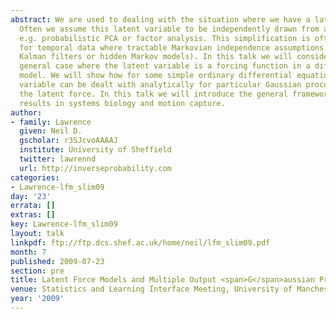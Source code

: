 ```yaml
---
abstract: We are used to dealing with the situation where we have a latent variable.
  Often we assume this latent variable to be independently drawn from a distribution,
  e.g. probabilistic PCA or factor analysis. This simplification is often extended
  for temporal data where tractable Markovian independence assumptions are used (e.g.
  Kalman filters or hidden Markov models). In this talk we will consider the more
  general case where the latent variable is a forcing function in a differential equation
  model. We will show how for some simple ordinary differential equations the latent
  variable can be dealt with analytically for particular Gaussian process priors over
  the latent force. In this talk we will introduce the general framework and present
  results in systems biology and motion capture.
author:
- family: Lawrence
  given: Neil D.
  gscholar: r3SJcvoAAAAJ
  institute: University of Sheffield
  twitter: lawrennd
  url: http://inverseprobability.com
categories:
- Lawrence-lfm_slim09
day: '23'
errata: []
extras: []
key: Lawrence-lfm_slim09
layout: talk
linkpdf: ftp://ftp.dcs.shef.ac.uk/home/neil/lfm_slim09.pdf
month: 7
published: 2009-07-23
section: pre
title: Latent Force Models and Multiple Output <span>G</span>aussian Processes
venue: Statistics and Learning Interface Meeting, University of Manchester, U.K.
year: '2009'
---
```

